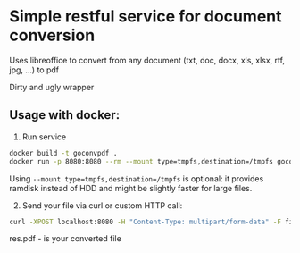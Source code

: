 # Simple restful service for document conversion

Uses libreoffice to convert from any document (txt, doc, docx, xls, xlsx, rtf, jpg, ...) to pdf

Dirty and ugly wrapper

## Usage with docker:

1. Run service

```bash
docker build -t goconvpdf .
docker run -p 8080:8080 --rm --mount type=tmpfs,destination=/tmpfs goconvpdf
```

Using  ```--mount type=tmpfs,destination=/tmpfs``` is optional: it provides ramdisk instead of HDD and might be slightly faster for large files.

2. Send your file via curl or custom HTTP call:

```bash
curl -XPOST localhost:8080 -H "Content-Type: multipart/form-data" -F fileName=@routers.go --output res.pdf
```

res.pdf - is your converted file